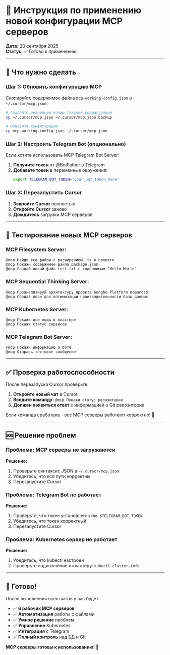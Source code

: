 # 🔧 Инструкция по применению новой конфигурации MCP серверов

**Дата:** 20 сентября 2025  
**Статус:** ✅ Готово к применению  

---

## 🎯 **Что нужно сделать**

### **Шаг 1: Обновить конфигурацию MCP**

Скопируйте содержимое файла `mcp-working-config.json` в `~/.cursor/mcp.json`:

```bash
# Создайте резервную копию текущей конфигурации
cp ~/.cursor/mcp.json ~/.cursor/mcp.json.backup

# Обновите конфигурацию
cp mcp-working-config.json ~/.cursor/mcp.json
```

### **Шаг 2: Настроить Telegram Bot (опционально)**

Если хотите использовать MCP Telegram Bot Server:

1. **Получите токен** от @BotFather в Telegram
2. **Добавьте токен** в переменные окружения:
   ```bash
   export TELEGRAM_BOT_TOKEN="your_bot_token_here"
   ```

### **Шаг 3: Перезапустить Cursor**

1. **Закройте Cursor** полностью
2. **Откройте Cursor** заново
3. **Дождитесь** загрузки MCP серверов

---

## 🧪 **Тестирование новых MCP серверов**

### **MCP Filesystem Server:**
```
@mcp Найди все файлы с расширением .ts в проекте
@mcp Покажи содержимое файла package.json
@mcp Создай новый файл test.txt с содержимым "Hello World"
```

### **MCP Sequential Thinking Server:**
```
@mcp Проанализируй архитектуру проекта Gongbu Platform пошагово
@mcp Создай план для оптимизации производительности базы данных
```

### **MCP Kubernetes Server:**
```
@mcp Покажи все поды в кластере
@mcp Покажи статус сервисов
```

### **MCP Telegram Bot Server:**
```
@mcp Покажи информацию о боте
@mcp Отправь тестовое сообщение
```

---

## ✅ **Проверка работоспособности**

После перезапуска Cursor проверьте:

1. **Откройте новый чат** в Cursor
2. **Введите команду:** `@mcp Покажи статус репозитория`
3. **Должен появиться ответ** с информацией о Git репозитории

Если команда сработала - все MCP серверы работают корректно! 🎉

---

## 🆘 **Решение проблем**

### **Проблема: MCP серверы не загружаются**
**Решение:**
1. Проверьте синтаксис JSON в `~/.cursor/mcp.json`
2. Убедитесь, что все пути корректны
3. Перезапустите Cursor

### **Проблема: Telegram Bot не работает**
**Решение:**
1. Проверьте, что токен установлен: `echo $TELEGRAM_BOT_TOKEN`
2. Убедитесь, что токен корректный
3. Перезапустите Cursor

### **Проблема: Kubernetes сервер не работает**
**Решение:**
1. Убедитесь, что kubectl настроен
2. Проверьте подключение к кластеру: `kubectl cluster-info`

---

## 🎉 **Готово!**

После выполнения всех шагов у вас будет:

- ✅ **6 рабочих MCP серверов**
- ✅ **Автоматизация** работы с файлами
- ✅ **Умное решение** проблем
- ✅ **Управление** Kubernetes
- ✅ **Интеграция** с Telegram
- ✅ **Полный контроль** над БД и Git

**MCP серверы готовы к использованию! 🚀**
